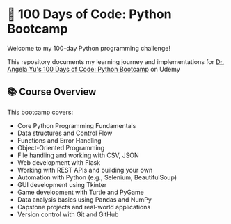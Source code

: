 # 🎯 100 Days of Code: Python Bootcamp
Welcome to my 100-day Python programming challenge!

This repository documents my learning journey and implementations for [Dr. Angela Yu's 100 Days of Code: Python Bootcamp](https://www.udemy.com/course/100-days-of-code/) on Udemy


## 📚 Course Overview

This bootcamp covers:
- Core Python Programming Fundamentals
- Data structures and Control Flow
- Functions and Error Handling
- Object-Oriented Programming
- File handling and working with CSV, JSON
- Web development with Flask
- Working with REST APIs and building your own
- Automation with Python (e.g., Selenium, BeautifulSoup)
- GUI development using Tkinter
- Game development with Turtle and PyGame
- Data analysis basics using Pandas and NumPy
- Capstone projects and real-world applications
- Version control with Git and GitHub
